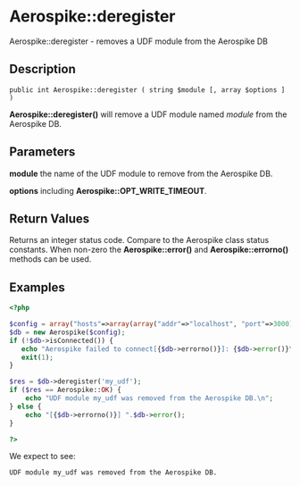 
# Aerospike::deregister

Aerospike::deregister - removes a UDF module from the Aerospike DB

## Description

```
public int Aerospike::deregister ( string $module [, array $options ] )
```

**Aerospike::deregister()** will remove a UDF module named *module* from the
Aerospike DB.

## Parameters

**module** the name of the UDF module to remove from the Aerospike DB.

**options** including **Aerospike::OPT_WRITE_TIMEOUT**.

## Return Values

Returns an integer status code.  Compare to the Aerospike class status
constants.  When non-zero the **Aerospike::error()** and
**Aerospike::errorno()** methods can be used.

## Examples

```php
<?php

$config = array("hosts"=>array(array("addr"=>"localhost", "port"=>3000)));
$db = new Aerospike($config);
if (!$db->isConnected()) {
   echo "Aerospike failed to connect[{$db->errorno()}]: {$db->error()}\n";
   exit(1);
}

$res = $db->deregister('my_udf');
if ($res == Aerospike::OK) {
    echo "UDF module my_udf was removed from the Aerospike DB.\n";
} else {
    echo "[{$db->errorno()}] ".$db->error();
}

?>
```

We expect to see:

```
UDF module my_udf was removed from the Aerospike DB.
```

